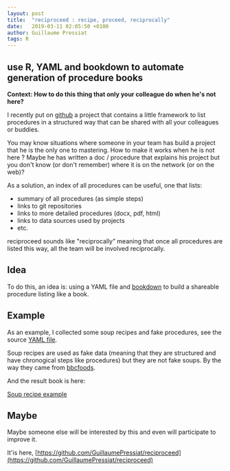 ```yaml
---
layout: post
title:  "reciproceed : recipe, proceed, reciprocally"
date:   2019-03-11 02:05:50 +0100
author: Guillaume Pressiat
tags: R
---
```




## use R, YAML and bookdown to automate generation of procedure books


<!--more-->

**Context: How to do this thing that only your colleague do when he's not here?**

I recently put on [github](https://github.com/GuillaumePressiat/reciproceed) a project that contains a little framework to list procedures in a structured way that can be shared with all your colleagues or buddies.

You may know situations where someone in your team has build a project that he is the only one to mastering. How to make it works when he is not here ? Maybe he has written a doc / procedure that explains his project but you don't know (or don't remember) where it is on the network (or on the web)? 

As a solution, an index of all procedures can be useful, one that lists:

- summary of all procedures (as simple steps)
- links to git repositories
- links to more detailed procedures (docx, pdf, html)
- links to data sources used by projects
- etc.

reciproceed sounds like "reciprocally” meaning that once all procedures are listed this way, all the team will be involved reciprocally.

## Idea

To do this, an idea is: using a YAML file and [bookdown](https://bookdown.org) to build a shareable procedure listing like a book.

## Example

As an example, I collected some soup recipes and fake procedures, see the source [YAML file](https://github.com/GuillaumePressiat/reciproceed/blob/master/index_procedures.yaml).

Soup recipes are used as fake data (meaning that they are structured and have chronogical steps like procedures) but they are not fake soups. By the way they came from [bbcfoods](https://www.bbcgoodfood.com/recipes).

And the result book is here:

[Soup recipe example](https://guillaumepressiat.github.io/reciproceed/)

## Maybe

Maybe someone else will be interested by this and even will participate to improve it.

It'is here, [https://github.com/GuillaumePressiat/reciproceed](https://github.com/GuillaumePressiat/reciproceed)
